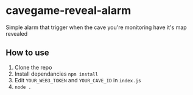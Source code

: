 # cavegame-reveal-alarm
Simple alarm that trigger when the cave you're monitoring have it's map revealed

## How to use

1. Clone the repo
2. Install dependancies `npm install`
3. Edit `YOUR_WEB3_TOKEN` and `YOUR_CAVE_ID` in `index.js`
4. `node .`